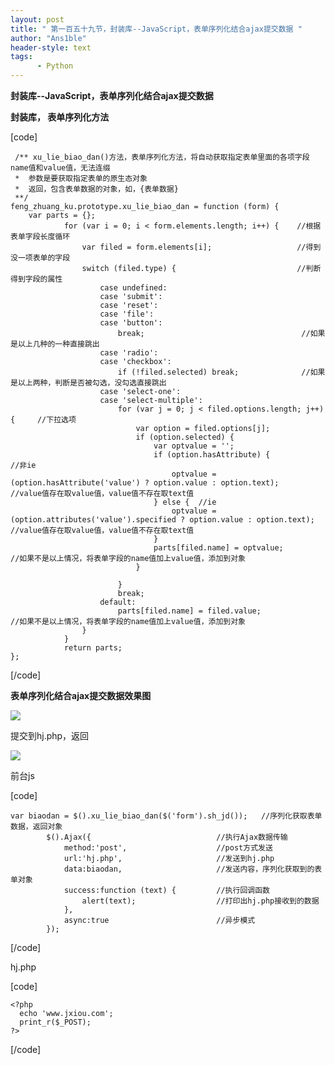 ```yaml
---
layout: post
title: " 第一百五十九节，封装库--JavaScript，表单序列化结合ajax提交数据 "
author: "Ans1ble"
header-style: text
tags:
      - Python
---
```


**封装库--JavaScript，表单序列化结合ajax提交数据**



****封装库， **表单序列化方法******

[code]

     /** xu_lie_biao_dan()方法，表单序列化方法，将自动获取指定表单里面的各项字段name值和value值，无法连缀
     *  参数是要获取指定表单的原生态对象
     *  返回，包含表单数据的对象，如，{表单数据}
     **/
    feng_zhuang_ku.prototype.xu_lie_biao_dan = function (form) {
        var parts = {};
                for (var i = 0; i < form.elements.length; i++) {    //根据表单字段长度循环
                    var filed = form.elements[i];                   //得到没一项表单的字段
                    switch (filed.type) {                           //判断得到字段的属性
                        case undefined:
                        case 'submit':
                        case 'reset':
                        case 'file':
                        case 'button':
                            break;                                   //如果是以上几种的一种直接跳出
                        case 'radio':
                        case 'checkbox':
                            if (!filed.selected) break;              //如果是以上两种，判断是否被勾选，没勾选直接跳出
                        case 'select-one':
                        case 'select-multiple':
                            for (var j = 0; j < filed.options.length; j++) {     //下拉选项
                                var option = filed.options[j];
                                if (option.selected) {
                                    var optvalue = '';
                                    if (option.hasAttribute) {                   //非ie
                                        optvalue = (option.hasAttribute('value') ? option.value : option.text);             //value值存在取value值，value值不存在取text值
                                    } else {  //ie
                                        optvalue = (option.attributes('value').specified ? option.value : option.text);     //value值存在取value值，value值不存在取text值
                                    }
                                    parts[filed.name] = optvalue;                                                           //如果不是以上情况，将表单字段的name值加上value值，添加到对象
                                }
    
                            }
                            break;
                        default:
                            parts[filed.name] = filed.value;                                                                //如果不是以上情况，将表单字段的name值加上value值，添加到对象
                    }
                }
                return parts;
    };
[/code]



**表单序列化结合ajax提交数据效果图**

**![](https://images2015.cnblogs.com/blog/955761/201703/955761-20170303155430235-180732556.png)**



提交到hj.php，返回

![](https://images2015.cnblogs.com/blog/955761/201703/955761-20170303155526454-403734687.png)



前台js

[code]

    var biaodan = $().xu_lie_biao_dan($('form').sh_jd());   //序列化获取表单数据，返回对象
            $().Ajax({                            //执行Ajax数据传输
                method:'post',                    //post方式发送
                url:'hj.php',                     //发送到hj.php
                data:biaodan,                     //发送内容，序列化获取到的表单对象
                success:function (text) {         //执行回调函数
                    alert(text);                  //打印出hj.php接收到的数据
                },
                async:true                        //异步模式
            });
[/code]



hj.php

[code]

    <?php
      echo 'www.jxiou.com';
      print_r($_POST);
    ?>
[/code]



